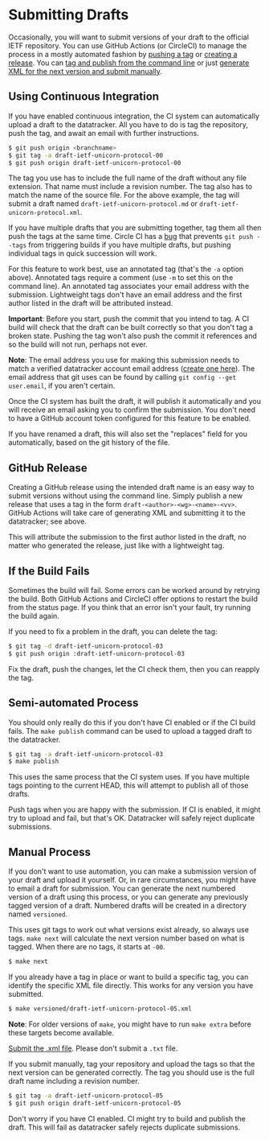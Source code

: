 # Submitting Drafts

Occasionally, you will want to submit versions of your draft to the official
IETF repository.  You can use GitHub Actions (or CircleCI) to manage the
process in a mostly automated fashion by [pushing a tag](#ci) or [creating a
release](#release).  You can [tag and publish from the command line](#cli)
or just [generate XML for the next version and submit manually](#manual).


<a name="ci"></a>
## Using Continuous Integration

If you have enabled continuous integration, the CI system can automatically
upload a draft to the datatracker.  All you have to do is tag the repository,
push the tag, and await an email with further instructions.

```sh
$ git push origin <branchname>
$ git tag -a draft-ietf-unicorn-protocol-00
$ git push origin draft-ietf-unicorn-protocol-00
```

The tag you use has to include the full name of the draft without any file
extension.  That name must include a revision number.  The tag also has to match
the name of the source file.  For the above example, the tag will submit a draft
named `draft-ietf-unicorn-protocol.md` or `draft-ietf-unicorn-protocol.xml`.

If you have multiple drafts that you are submitting together, tag them all then
push the tags at the same time.  Circle CI has a
[bug](https://support.circleci.com/hc/en-us/articles/115013854347-Jobs-builds-not-triggered-when-pushing-tag)
that prevents `git push --tags` from triggering builds if you have multiple
drafts, but pushing individual tags in quick succession will work.

For this feature to work best, use an annotated tag (that's the `-a` option
above).  Annotated tags require a comment (use `-m` to set this on the
command line).  An annotated tag associates your email address with the
submission.  Lightweight tags don't have an email address and the first author
listed in the draft will be attributed instead.

**Important**: Before you start, push the commit that you intend to tag. A CI
build will check that the draft can be built correctly so that you don't tag a
broken state.  Pushing the tag won't also push the commit it references and so
the build will not run, perhaps not ever.

**Note**: The email address you use for making this submission needs to match a
verified datatracker account email address ([create one
here](https://datatracker.ietf.org/accounts/create/)).  The email address that
git uses can be found by calling `git config --get user.email`, if you aren't
certain.

Once the CI system has built the draft, it will publish it automatically and you
will receive an email asking you to confirm the submission.  You don't need to
have a GitHub account token configured for this feature to be enabled.

If you have renamed a draft, this will also set the "replaces" field for you
automatically, based on the git history of the file.


<a name="release"></a>
## GitHub Release

Creating a GitHub release using the intended draft name is an easy way to submit
versions without using the command line.  Simply publish a new release that uses
a tag in the form `draft-<author>-<wg>-<name>-<vv>`.  GitHub Actions will take
care of generating XML and submitting it to the datatracker; see above.

This will attribute the submission to the first author listed in the draft, no
matter who generated the release, just like with a lightweight tag.


## If the Build Fails

Sometimes the build will fail.  Some errors can be worked around by retrying the
build.  Both GitHub Actions and CircleCI offer options to restart the build from
the status page.  If you think that an error isn't your fault, try running the
build again.

If you need to fix a problem in the draft, you can delete the tag:

```sh
$ git tag -d draft-ietf-unicorn-protocol-03
$ git push origin :draft-ietf-unicorn-protocol-03
```

Fix the draft, push the changes, let the CI check them, then you can reapply the
tag.


<a name="cli"></a>
## Semi-automated Process

You should only really do this if you don't have CI enabled or if the CI build
fails.  The `make publish` command can be used to upload a tagged draft to the
datatracker.

```sh
$ git tag -a draft-ietf-unicorn-protocol-03
$ make publish
```

This uses the same process that the CI system uses.  If you have multiple tags
pointing to the current HEAD, this will attempt to publish all of those drafts.

Push tags when you are happy with the submission.  If CI is enabled, it might
try to upload and fail, but that's OK.  Datatracker will safely reject duplicate
submissions.


<a name="manual"></a>
## Manual Process

If you don't want to use automation, you can make a submission version of your
draft and upload it yourself.  Or, in rare circumstances, you might have to
email a draft for submission.  You can generate the next numbered version of a
draft using this process, or you can generate any previously tagged version of
a draft.  Numbered drafts will be created in a directory named `versioned`.

This uses git tags to work out what versions exist already, so always use tags.
`make next` will calculate the next version number based on what is tagged. When
there are no tags, it starts at `-00`.

```sh
$ make next
```

If you already have a tag in place or want to build a specific tag, you can
identify the specific XML file directly.  This works for any version you have
submitted.

```sh
$ make versioned/draft-ietf-unicorn-protocol-05.xml
```

**Note**: For older versions of `make`, you might have to run `make extra`
before these targets become available.

[Submit the .xml file](https://datatracker.ietf.org/submit/).  Please don't
submit a `.txt` file.

If you submit manually, tag your repository and upload the tags so that the next
version can be generated correctly.  The tag you should use is the full draft
name including a revision number.

```sh
$ git tag -a draft-ietf-unicorn-protocol-05
$ git push origin draft-ietf-unicorn-protocol-05
```

Don't worry if you have CI enabled.  CI might try to build and publish the
draft.  This will fail as datatracker safely rejects duplicate submissions.
